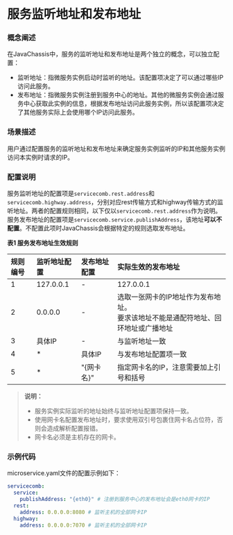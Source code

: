 # 服务监听地址和发布地址

### 概念阐述

在JavaChassis中，服务的监听地址和发布地址是两个独立的概念，可以独立配置：

* 监听地址：指微服务实例启动时监听的地址。该配置项决定了可以通过哪些IP访问此服务。
* 发布地址：指微服务实例注册到服务中心的地址。其他的微服务实例会通过服务中心获取此实例的信息，根据发布地址访问此服务实例，所以该配置项决定了其他服务实际上会使用哪个IP访问此服务。

### 场景描述

用户通过配置服务的监听地址和发布地址来确定服务实例监听的IP和其他服务实例访问本实例时请求的IP。

### 配置说明

服务监听地址的配置项是`servicecomb.rest.address`和`servicecomb.highway.address`，分别对应rest传输方式和highway传输方式的监听地址。两者的配置规则相同，以下仅以`servicecomb.rest.address`作为说明。  
服务发布地址的配置项是`servicecomb.service.publishAddress`，该地址**可以不配置**。不配置此项时JavaChassis会根据特定的规则选取发布地址。

**表1 服务发布地址生效规则**

| 规则编号 | 监听地址配置 | 发布地址配置 | 实际生效的发布地址 |
| :--- | :--- | :--- | :--- |
| 1 | 127.0.0.1 | - | 127.0.0.1 |
| 2 | 0.0.0.0 | - | 选取一张网卡的IP地址作为发布地址。<br/>要求该地址不能是通配符地址、回环地址或广播地址 |
| 3 | 具体IP | - | 与监听地址一致 |
| 4 | * | 具体IP | 与发布地址配置项一致 |
| 5 | * | "{网卡名}" | 指定网卡名的IP，注意需要加上引号和括号 |

> **说明：**
> - 服务实例实际监听的地址始终与监听地址配置项保持一致。
> - 使用网卡名配置发布地址时，要求使用双引号包裹住网卡名占位符，否则会造成解析配置报错。
> - 网卡名必须是主机存在的网卡。

### 示例代码

microservice.yaml文件的配置示例如下：
```yaml
servicecomb:
  service:
    publishAddress: "{eth0}" # 注册到服务中心的发布地址会是eth0网卡的IP
  rest:
    address: 0.0.0.0:8080 # 监听主机的全部网卡IP
  highway:
    address: 0.0.0.0:7070 # 监听主机的全部网卡IP
```
